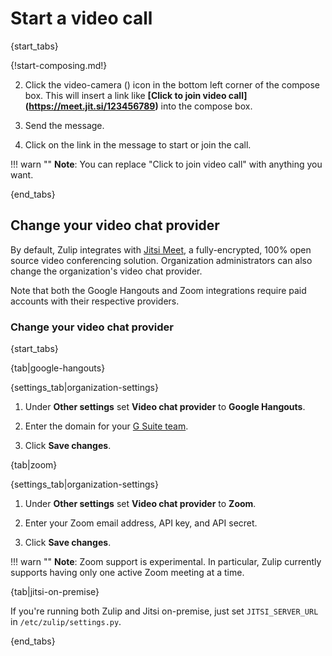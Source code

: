 # Start a video call

{start_tabs}

{!start-composing.md!}

2. Click the video-camera (<i class="fa fa-video-camera"></i>) icon in the
bottom left corner of the compose box. This will insert a link like
**[Click to join video call]\(https://meet.jit.si/123456789)** into the
compose box.

4. Send the message.

5. Click on the link in the message to start or join the call.

!!! warn ""
    **Note**: You can replace "Click to join video call" with anything you want.

{end_tabs}

## Change your video chat provider

By default, Zulip integrates with
[Jitsi Meet](https://jitsi.org/jitsi-meet/), a fully-encrypted, 100% open
source video conferencing solution. Organization administrators can also
change the organization's video chat provider.

Note that both the Google Hangouts and Zoom integrations require paid
accounts with their respective providers.

### Change your video chat provider

{start_tabs}

{tab|google-hangouts}

{settings_tab|organization-settings}

1. Under **Other settings** set **Video chat provider** to **Google Hangouts**.

1. Enter the domain for your [G Suite team](https://gsuite.google.com/).

1. Click **Save changes**.

{tab|zoom}

{settings_tab|organization-settings}

1. Under **Other settings** set **Video chat provider** to **Zoom**.

1. Enter your Zoom email address, API key, and API secret.

1. Click **Save changes**.

!!! warn ""
    **Note**: Zoom support is experimental. In particular, Zulip currently
    supports having only one active Zoom meeting at a time.

{tab|jitsi-on-premise}

If you're running both Zulip and Jitsi on-premise, just set
`JITSI_SERVER_URL` in `/etc/zulip/settings.py`.

{end_tabs}
